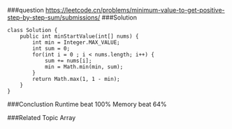 ###question
https://leetcode.cn/problems/minimum-value-to-get-positive-step-by-step-sum/submissions/
###Solution
```
class Solution {
    public int minStartValue(int[] nums) {
        int min = Integer.MAX_VALUE;
        int sum = 0;
        for(int i = 0 ; i < nums.length; i++) {
            sum += nums[i];
            min = Math.min(min, sum);
        }
        return Math.max(1, 1 - min);
    }
}
```

###Conclustion
Runtime beat 100%
Memory beat 64%


###Related Topic
Array